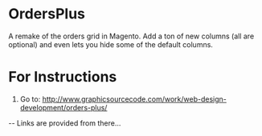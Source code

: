 OrdersPlus
=================

A remake of the orders grid in Magento. Add a ton of new columns (all are optional) and even lets you hide some of the default columns.

For Instructions
=================

1. Go to: http://www.graphicsourcecode.com/work/web-design-development/orders-plus/

 -- Links are provided from there...